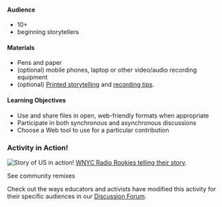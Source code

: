 #### Audience

* 10+
* beginning storytellers

#### Materials

* Pens and paper
* (optional) mobile phones, laptop or other video/audio recording equipment
* (optional) [Printed storytelling](http://www.scribd.com/doc/198426785/Story-Planning-Worksheet) and [recording tips](http://www.scribd.com/doc/198426782/Recording-and-Interviewing-Basics-Worksheet).

#### Learning Objectives

* Use and share files in open, web-friendly formats when appropriate
* Participate in both synchronous and asynchronous discussions
* Choose a Web tool to use for a particular contribution

### Activity in Action!

![Story of US in action!](http://mozilla.github.io/webmaker-curriculum/images/story-of-us-01.jpg)
[WNYC Radio Rookies telling their story](http://hivenyc.org/portfolio/digital-citizenship-kit/).

See community remixes

Check out the ways educators and activists have modified this activity for their specific audiences in our [Discussion Forum](http://discourse.webmaker.org/t/testing-3-participating-on-the-web/1211).